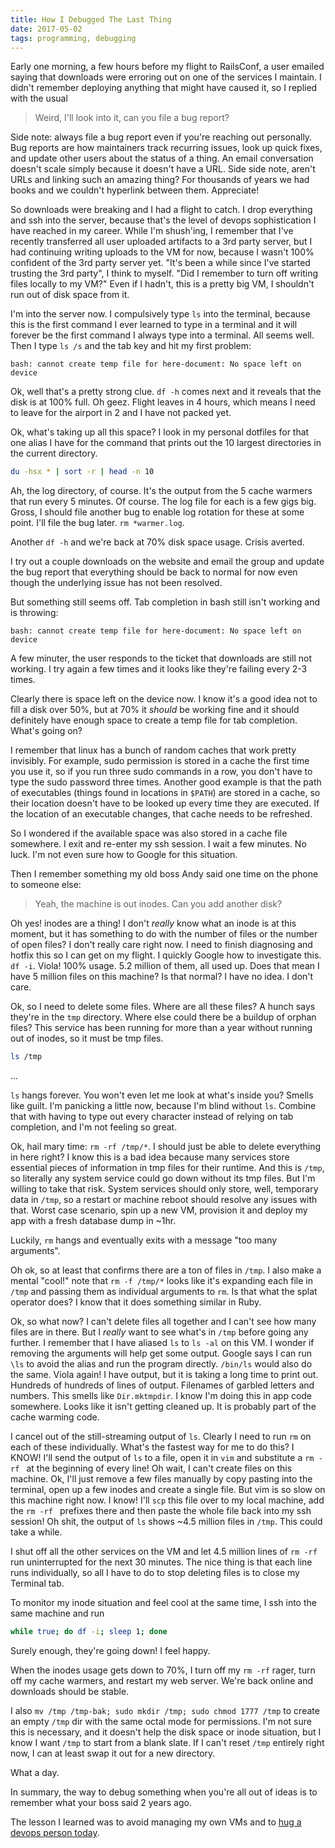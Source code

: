 ```yaml
---
title: How I Debugged The Last Thing
date: 2017-05-02
tags: programming, debugging
---
```


Early one morning, a few hours before my flight to RailsConf, a user emailed
saying that downloads were erroring out on one of the services I maintain.
I didn't remember deploying anything that might have caused it, so I replied with
the usual

> Weird, I'll look into it, can you file a bug report?

Side note: always file a bug report even if you're reaching out personally.
Bug reports are how maintainers track recurring issues, look up quick fixes, and
update other users about the status of a thing. An email conversation doesn't
scale simply because it doesn't have a URL. Side side note, aren't URLs and
linking such an amazing thing? For thousands of years we had books and we
couldn't hyperlink between them. Appreciate!

So downloads were breaking and I had a flight to catch. I drop everything and
ssh into the server, because that's the level of devops sophistication I have
reached in my career. While I'm shush'ing, I remember that I've recently
transferred all user uploaded artifacts to a 3rd party server, but I had
continuing writing uploads to the VM for now, because I wasn't 100% confident of
the 3rd party server yet. "It's been a while since I've started trusting the
3rd party", I think to myself. "Did I remember to turn off writing files locally
to my VM?" Even if I hadn't, this is a pretty big VM, I shouldn't run out of
disk space from it.

I'm into the server now. I compulsively type `ls` into the terminal, because
this is the first command I ever learned to type in a terminal and it will
forever be the first command I always type into a terminal. All seems well.
Then I type `ls /s` and the tab key and hit my first problem:

```
bash: cannot create temp file for here-document: No space left on device
```

Ok, well that's a pretty strong clue. `df -h` comes next and it reveals that
the disk is at 100% full. Oh geez. Flight leaves in 4 hours, which means I need
to leave for the airport in 2 and I have not packed yet.

Ok, what's taking up all this space? I look in my personal dotfiles for that one
alias I have for the command that prints out the 10 largest directories in the
current directory.

```bash
du -hsx * | sort -r | head -n 10
```

Ah, the log directory, of course. It's the output from the 5 cache warmers that
run every 5 minutes. Of course. The log file for each is a few gigs big.
Gross, I should file another bug to enable log rotation for these at some point.
I'll file the bug later. `rm *warmer.log`.

Another `df -h` and we're back at 70% disk space usage. Crisis averted.

I try out a couple downloads on the website and email the group and update the
bug report that everything should be back to normal for now even though the
underlying issue has not been resolved.

But something still seems off. Tab completion in bash still isn't working and
is throwing:

```
bash: cannot create temp file for here-document: No space left on device
```

A few minuter, the user responds to the ticket that downloads are still not
working. I try again a few times and it looks like they're failing every 2-3
times.

Clearly there is space left on the device now. I know it's a good idea not to
fill a disk over 50%, but at 70% it _should_ be working fine and it should
definitely have enough space to create a temp file for tab completion.
What's going on?

I remember that linux has a bunch of random caches that work pretty invisibly.
For example, sudo permission is stored in a cache the first time you use it, so
if you run three sudo commands in a row, you don't have to type the sudo
password three times. Another good example is that the path of executables
(things found in locations in `$PATH`) are stored in a cache, so their location
doesn't have to be looked up every time they are executed. If the location of
an executable changes, that cache needs to be refreshed.

So I wondered if the available space was also stored in a cache file somewhere.
I exit and re-enter my ssh session. I wait a few minutes. No luck. I'm not even
sure how to Google for this situation.

Then I remember something my old boss Andy said one time on the phone to someone
else:

> Yeah, the machine is out inodes. Can you add another disk?

Oh yes! inodes are a thing! I don't _really_ know what an inode is at this
moment, but it has something to do with the number of files or the number of
open files? I don't really care right now. I need to finish diagnosing and
hotfix this so I can get on my flight. I quickly Google how to investigate this.
`df -i`. Viola! 100% usage. 5.2 million of them, all used up. Does that mean I
have 5 million files on this machine? Is that normal? I have no idea.
I don't care.

Ok, so I need to delete some files. Where are all these files? A hunch says
they're in the `tmp` directory. Where else could there be a buildup of orphan
files? This service has been running for more than a year without running out
of inodes, so it must be tmp files.

```bash
ls /tmp
```

...

`ls` hangs forever. You won't even let me look at what's inside you? Smells
like guilt. I'm panicking a little now, because I'm blind without `ls`. Combine
that with having to type out every character instead of relying on tab completion,
and I'm not feeling so great.

Ok, hail mary time: `rm -rf /tmp/*`. I should just be able to delete everything
in here right? I know this is a bad idea because many services store
essential pieces of information in tmp files for their runtime. And this is
`/tmp`, so literally any system service could go down without its tmp files.
But I'm willing to take that risk. System services should only store, well,
temporary data in `/tmp`, so a restart or machine reboot should resolve any
issues with that. Worst case scenario, spin up a new VM, provision it and
deploy my app with a fresh database dump in ~1hr.

Luckily, `rm` hangs and eventually exits with a message "too many arguments".

Oh ok, so at least that confirms there are a ton of files in `/tmp`. I also
make a mental "cool!" note that `rm -f /tmp/*` looks like it's expanding each
file in `/tmp` and passing them as individual arguments to `rm`. Is that what
the splat operator does? I know that it does something similar in Ruby.

Ok, so what now? I can't delete files all together and I can't see how many
files are in there. But I _really_ want to see what's in `/tmp` before going
any further. I remember that I have aliased `ls` to `ls -al` on this VM. I
wonder if removing the arguments will help get some output. Google says I can
run `\ls` to avoid the alias and run the program directly. `/bin/ls` would also
do the same. Viola again! I have output, but it is taking a long time to print
out. Hundreds of hundreds of lines of output. Filenames of garbled letters and
numbers. This smells like `Dir.mktmpdir`. I know I'm doing this in app code
somewhere. Looks like it isn't getting cleaned up. It is probably part of the
cache warming code.

I cancel out of the still-streaming output of `ls`. Clearly I need to run `rm`
on each of these individually. What's the fastest way for me to do this?
I KNOW! I'll send the output of `ls` to a file, open it in `vim` and substitute
a `rm -rf ` at the beginning of every line! Oh wait, I can't create files on
this machine. Ok, I'll just remove a few files manually by copy pasting into the
terminal, open up a few inodes and create a single file. But vim is so
slow on this machine right now. I know! I'll `scp` this file over to my local
machine, add the `rm -rf ` prefixes there and then paste the whole file back
into my ssh session! Oh shit, the output of `ls` shows ~4.5 million files in
`/tmp`. This could take a while.

I shut off all the other services on the VM and let 4.5 million lines of
`rm -rf` run uninterrupted for the next 30 minutes. The nice thing is that each
line runs individually, so all I have to do to stop deleting files is to close
my Terminal tab.

To monitor my inode situation and feel cool at the same time, I ssh into the
same machine and run

```bash
while true; do df -i; sleep 1; done
```

Surely enough, they're going down! I feel happy.

When the inodes usage gets down to 70%, I turn off my `rm -rf` rager, turn off
my cache warmers, and restart my web server. We're back online and downloads
should be stable.

I also `mv /tmp /tmp-bak; sudo mkdir /tmp; sudo chmod 1777 /tmp` to create an
empty `/tmp` dir with the same octal mode for permissions. I'm not sure this is
necessary, and it doesn't help the disk space or inode situation, but I know I
want `/tmp` to start from a blank slate. If I can't reset `/tmp` entirely
right now, I can at least swap it out for a new directory.

What a day.

In summary, the way to debug something when you're all out of ideas is to
remember what your boss said 2 years ago.

The lesson I learned was to avoid managing my own VMs and to
[hug a devops person today](https://twitter.com/hashtag/hugops?lang=en).
